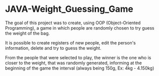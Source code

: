 # JAVA-Weight_Guessing_Game



The goal of this project was to create, using OOP (Object-Oriented Programming), a game in which people are randomly chosen to try guess the weight of the bag. 

It is possible to create registers of new people, edit the person's information, delete and try to guess the weight.

From the people that were selected to play, the winner is the one who is closer to the weight, that was randomly generated, informing at the beginning of the game the interval (always being 150g, Ex: 4kg - 4.150kg)
